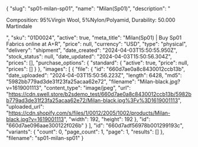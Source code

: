 {
  "slug": "sp01-milan-sp01",
  "name": "Milan(Sp01)",
  "description": "<p>Composition: 95%Virgin Wool, 5%Nylon/Polyamid, Durability: 50.000 Martindale</p>",
  "sku": "01D0024",
  "active": true,
  "meta_title": "Milan(Sp01) | Buy Sp01 Fabrics online at A+R",
  "price": null,
  "currency": "USD",
  "type": "physical",
  "delivery": "shipment",
  "date_created": "2024-04-03T15:50:55.950Z",
  "stock_status": null,
  "date_updated": "2024-04-03T15:50:56.304Z",
  "prices": [],
  "purchase_options": {
    "standard": {
      "active": true,
      "price": null,
      "prices": []
    }
  },
  "images": [
    {
      "file": {
        "id": "660d7ae0a8c8430012ccb13b",
        "date_uploaded": "2024-04-03T15:50:56.223Z",
        "length": 6428,
        "md5": "5982bb779ad3de31f23fa25acaa62e72",
        "filename": "Milan-black.jpg?v=1619001113",
        "content_type": "image/jpeg",
        "url": "https://cdn.swell.store/b2sdemo_test/660d7ae0a8c8430012ccb13b/5982bb779ad3de31f23fa25acaa62e72/Milan-black.jpg%3Fv%3D1619001113",
        "uploaded_url": "https://cdn.shopify.com/s/files/1/0012/2005/1002/products/Milan-black.jpg?v=1619001113",
        "width": 192,
        "height": 192
      },
      "id": "660d7ae096aae300122f026b"
    }
  ],
  "id": "660d7adf56978b001299193c",
  "variants": {
    "count": 0,
    "page_count": 1,
    "page": 1,
    "results": []
  },
  "filename": "sp01-milan-sp01"
}